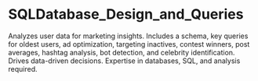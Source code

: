 # SQLDatabase_Design_and_Queries
Analyzes user data for marketing insights. Includes a schema, key queries for oldest users, ad optimization, targeting inactives, contest winners, post averages, hashtag analysis, bot detection, and celebrity identification. Drives data-driven decisions. Expertise in databases, SQL, and analysis required.
